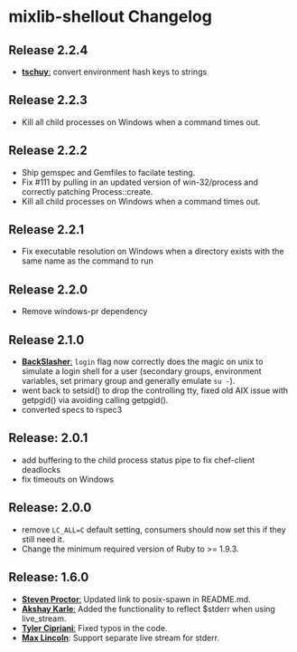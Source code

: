# mixlib-shellout Changelog

## Release 2.2.4

* [**tschuy**:](https://github.com/tschuy)
  convert environment hash keys to strings

## Release 2.2.3

* Kill all child processes on Windows when a command times out.

## Release 2.2.2

* Ship gemspec and Gemfiles to facilate testing.
* Fix #111 by pulling in an updated version of win-32/process and correctly patching Process::create.
* Kill all child processes on Windows when a command times out.

## Release 2.2.1

* Fix executable resolution on Windows when a directory exists with the same name as the command to run

## Release 2.2.0

* Remove windows-pr dependency

## Release 2.1.0

* [**BackSlasher**:](https://github.com/BackSlasher)
  `login` flag now correctly does the magic on unix to simulate a login
  shell for a user (secondary groups, environment variables, set primary group and
  generally emulate `su -`).
* went back to setsid() to drop the controlling tty, fixed old AIX issue with
  getpgid() via avoiding calling getpgid().
* converted specs to rspec3

## Release: 2.0.1

* add buffering to the child process status pipe to fix chef-client deadlocks
* fix timeouts on Windows

## Release: 2.0.0

* remove `LC_ALL=C` default setting, consumers should now set this if they
  still need it.
* Change the minimum required version of Ruby to >= 1.9.3.

## Release: 1.6.0

* [**Steven Proctor**:](https://github.com/stevenproctor)
  Updated link to posix-spawn in README.md.
* [**Akshay Karle**:](https://github.com/akshaykarle)
  Added the functionality to reflect $stderr when using live_stream.
* [**Tyler Cipriani**:](https://github.com/thcipriani)
  Fixed typos in the code.
* [**Max Lincoln**](https://github.com/maxlinc):
  Support separate live stream for stderr.

